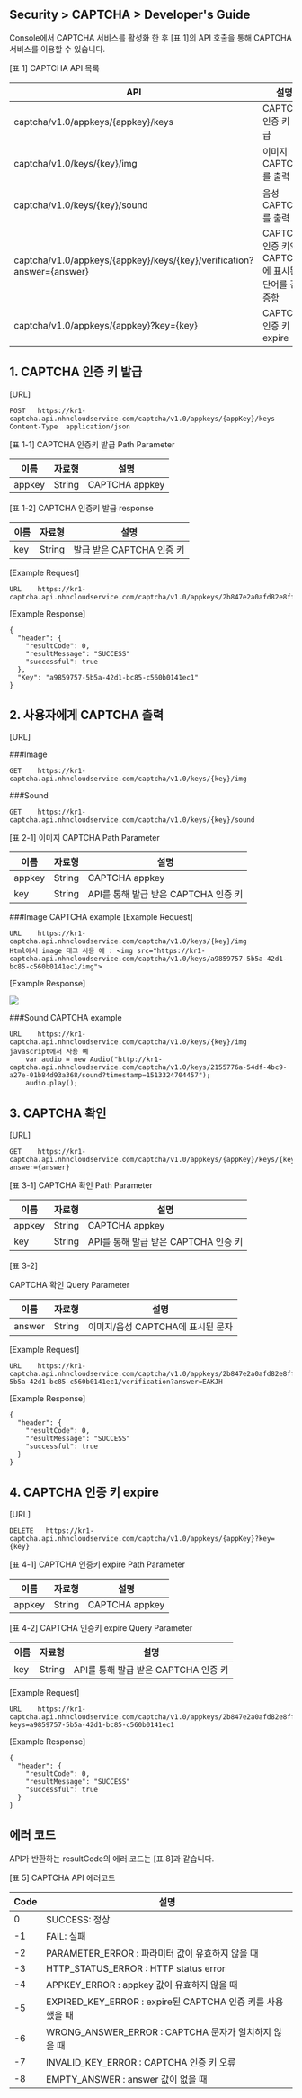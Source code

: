 ## Security > CAPTCHA > Developer's Guide

Console에서 CAPTCHA 서비스를 활성화 한 후 [표 1]의 API 호출을 통해 CAPTCHA 서비스를 이용할 수 있습니다.

[표 1] CAPTCHA API 목록

|API|	설명|
|---|---|
|captcha/v1.0/appkeys/{appkey}/keys|	CAPTCHA 인증 키 발급|
|captcha/v1.0/keys/{key}/img|	이미지 CAPTCHA를 출력|
|captcha/v1.0/keys/{key}/sound|	음성 CAPTCHA를 출력|
|captcha/v1.0/appkeys/{appkey}/keys/{key}/verification?answer={answer}|	CAPTCHA 인증 키와 CAPTCHA에 표시된 단어를 검증함|
|captcha/v1.0/appkeys/{appkey}?key={key}|	CAPTCHA 인증 키 expire|

## 1. CAPTCHA 인증 키 발급

[URL]

```
POST   https://kr1-captcha.api.nhncloudservice.com/captcha/v1.0/appkeys/{appKey}/keys
Content-Type  application/json
```

[표 1-1]  CAPTCHA 인증키 발급 Path Parameter

|이름|	자료형|	설명|
|---|---|---|
|appkey|	String|	CAPTCHA appkey|

[표 1-2] CAPTCHA 인증키 발급 response

|이름|	자료형|	설명|
|---|---|---|
|key|	String|	발급 받은 CAPTCHA 인증 키|

[Example Request]

```
URL    https://kr1-captcha.api.nhncloudservice.com/captcha/v1.0/appkeys/2b847e2a0afd82e8ff45434f32e8e6e62bf56bcf83ca1befb3739ed9460eb685/keys
```

[Example Response]

```
{
  "header": {
    "resultCode": 0,
    "resultMessage": "SUCCESS"
    "successful": true
  },
  "Key": "a9859757-5b5a-42d1-bc85-c560b0141ec1"
}
```

## 2. 사용자에게 CAPTCHA 출력

[URL]

###Image

```
GET    https://kr1-captcha.api.nhncloudservice.com/captcha/v1.0/keys/{key}/img
```

###Sound

```
GET    https://kr1-captcha.api.nhncloudservice.com/captcha/v1.0/keys/{key}/sound
```

[표 2-1] 이미지 CAPTCHA Path Parameter

|이름|	자료형|	설명|
|---|---|---|
|appkey|	String|	CAPTCHA appkey|
|key|	String|	API를 통해 발급 받은 CAPTCHA 인증 키|


###Image CAPTCHA example
[Example Request]

```
URL    https://kr1-captcha.api.nhncloudservice.com/captcha/v1.0/keys/{key}/img
Html에서 image 태그 사용 예 : <img src="https://kr1-captcha.api.nhncloudservice.com/captcha/v1.0/keys/a9859757-5b5a-42d1-bc85-c560b0141ec1/img">
```

[Example Response]

![](http://static.toastoven.net/prod_captcha/img_01.gif)

###Sound CAPTCHA example
```
URL    https://kr1-captcha.api.nhncloudservice.com/captcha/v1.0/keys/{key}/img
javascript에서 사용 예
    var audio = new Audio("http://kr1-captcha.api.nhncloudservice.com/captcha/v1.0/keys/2155776a-54df-4bc9-a27e-01b84d93a368/sound?timestamp=1513324704457");
    audio.play();
```

## 3. CAPTCHA 확인

[URL]

```
GET    https://kr1-captcha.api.nhncloudservice.com/captcha/v1.0/appkeys/{appKey}/keys/{key}/verification?answer={answer}
```

[표 3-1] CAPTCHA 확인 Path Parameter

|이름|	자료형|	설명|
|---|---|---|
|appkey|	String|	CAPTCHA appkey|
|key|	String|	API를 통해 발급 받은 CAPTCHA 인증 키|

[표 3-2]

CAPTCHA 확인 Query Parameter

|이름|	자료형|	설명|
|---|---|---|
|answer|	String|	이미지/음성 CAPTCHA에 표시된 문자|

[Example Request]

```
URL    https://kr1-captcha.api.nhncloudservice.com/captcha/v1.0/appkeys/2b847e2a0afd82e8ff45434f32e8e6e62bf56bcf83ca1befb3739ed9460eb685/keys/a9859757-5b5a-42d1-bc85-c560b0141ec1/verification?answer=EAKJH
```

[Example Response]

```
{
  "header": {
    "resultCode": 0,
    "resultMessage": "SUCCESS"
    "successful": true
  }
}
```

## 4. CAPTCHA 인증 키 expire

[URL]

```
DELETE   https://kr1-captcha.api.nhncloudservice.com/captcha/v1.0/appkeys/{appKey}?key={key}
```

[표 4-1] CAPTCHA 인증키 expire Path Parameter

|이름|	자료형|	설명|
|---|---|---|
|appkey|	String|	CAPTCHA appkey|

[표 4-2] CAPTCHA 인증키 expire Query Parameter

|이름|	자료형|	설명|
|---|---|---|
|key|	String|	API를 통해 발급 받은 CAPTCHA 인증 키|

[Example Request]

```
URL    https://kr1-captcha.api.nhncloudservice.com/captcha/v1.0/appkeys/2b847e2a0afd82e8ff45434f32e8e6e62bf56bcf83ca1befb3739ed9460eb685?keys=a9859757-5b5a-42d1-bc85-c560b0141ec1
```

[Example Response]

```
{
  "header": {
    "resultCode": 0,
    "resultMessage": "SUCCESS"
    "successful": true
  }
}
```

## 에러 코드

API가 반환하는 resultCode의 에러 코드는 [표 8]과 같습니다.  

[표 5] CAPTCHA API 에러코드

|Code|	설명|
|---|---|
|0|	SUCCESS: 정상|
|-1|	FAIL: 실패|
|-2|	PARAMETER_ERROR : 파라미터 값이 유효하지 않을 때|
|-3|	HTTP_STATUS_ERROR : HTTP status error|
|-4|	APPKEY_ERROR : appkey 값이 유효하지 않을 때|
|-5|	EXPIRED_KEY_ERROR : expire된 CAPTCHA 인증 키를 사용했을 때|
|-6|	WRONG_ANSWER_ERROR : CAPTCHA 문자가 일치하지 않을 때|
|-7|	INVALID_KEY_ERROR : CAPTCHA 인증 키 오류|
|-8|	EMPTY_ANSWER : answer 값이 없을 때|
